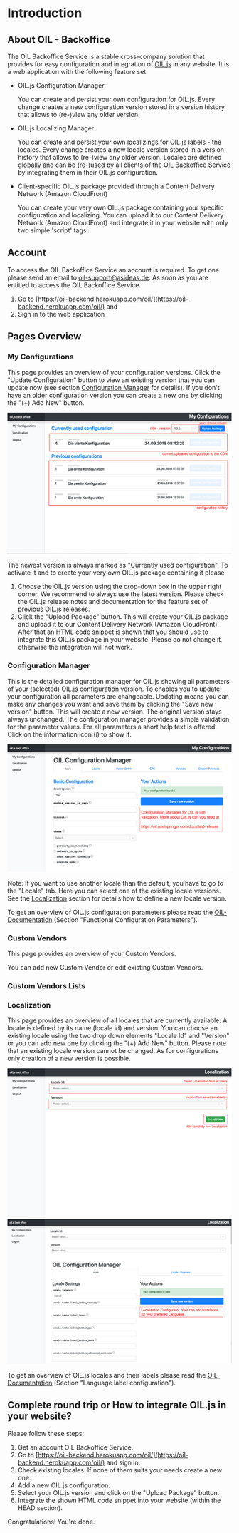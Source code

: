 # Introduction
## About OIL - Backoffice
The OIL Backoffice Service is a stable cross-company solution that provides for easy configuration and integration of [OIL.js](https://github.com/as-ideas/oil) in any website.
It is a web application with the following feature set:

* OIL.js Configuration Manager

  You can create and persist your own configuration for OIL.js. Every change creates a new configuration version stored in a version history that allows to (re-)view any older version.
  
* OIL.js Localizing Manager

  You can create and persist your own localizings for OIL.js labels - the locales. Every change creates a new locale version stored in a version history that allows to (re-)view
  any older version. Locales are defined globally and can be (re-)used by all clients of the OIL Backoffice Service by integrating them in their OIL.js configuration.
  
* Client-specific OIL.js package provided through a Content Delivery Network (Amazon CloudFront)

  You can create your very own OIL.js package containing your specific configuration and localizing. You can upload it to our Content Delivery Network (Amazon CloudFront) and 
  integrate it in your website with only two simple 'script' tags.

## Account
To access the OIL Backoffice Service an account is required. To get one please send an email to [oil-support@asideas.de](mailto:oil-support@asideas.de). As soon as you are entitled
to access the OIL Backoffice Service

1. Go to [https://oil-backend.herokuapp.com/oil/](https://oil-backend.herokuapp.com/oil/) and
2. Sign in to the web application

## Pages Overview
### My Configurations

This page provides an overview of your configuration versions. Click the "Update Configuration" button to view an existing version that you can update now (see section 
[Configuration Manager](#configuration-manager) for details). If you don't have an older configuration version you can create a new one by clicking the "(+) Add New" button.

![OIL-JS Configuration](documentation/my-configuration.jpg?raw=true)

The newest version is always marked as "Currently used configuration". To activate it and to create your very own OIL.js package containing it please

1. Choose the OIL.js version using the drop-down box in the upper right corner. We recommend to always use the latest version. Please check the OIL.js release notes and
documentation for the feature set of previous OIL.js releases.
2. Click the "Upload Package" button. This will create your OIL.js package and upload it to our Content Delivery Network (Amazon CloudFront). After that an HTML code snippet is
shown that you should use to integrate this OIL.js package in your website. Please do not change it, otherwise the integration will not work.

### Configuration Manager
This is the detailed configuration manager for OIL.js showing all parameters of your (selected) OIL.js configuration version. To enables you to update your configuration all
parameters are changeable. Updating means you can make any changes you want and save them by clicking the "Save new version" button. This will create a new version. The original
version stays always unchanged. The configuration manager provides a simple validation for the parameter values. For all parameters a short help text is offered. Click on the
information icon (i) to show it.

![OIL-JS Configuration](documentation/oil-confuguration-manager.jpg?raw=true)

Note: If you want to use another locale than the default, you have to go to the "Locale" tab. Here you can select one of the existing locale versions. See the [Localization](#localization) section
for details how to define a new locale version.

To get an overview of OIL.js configuration parameters please read the [OIL-Documentation](https://oil.axelspringer.com/docs/last-release) (Section "Functional Configuration Parameters").

### Custom Vendors
This page provides an overview of your Custom Vendors.

You can add new Custom Vendor or edit existing Custom Vendors.



### Custom Vendors Lists

### Localization

This page provides an overview of all locales that are currently available. A locale is defined by its name (locale id) and version. You can choose an existing locale using the
two drop down elements "Locale Id" and "Version" or you can add new one by clicking the "(+) Add New" button. Please note that an existing locale version cannot be changed. As
for configurations only creation of a new version is possible.

![OIL-JS Configuration](documentation/new-locale.jpg?raw=true)
![OIL-JS Configuration](documentation/locale-configuration.jpg?raw=true)

To get an overview of OIL.js locales and their labels please read the [OIL-Documentation](https://oil.axelspringer.com/docs/last-release) (Section "Language label configuration").

## Complete round trip or How to integrate OIL.js in your website?

Please follow these steps:

1. Get an account OIL Backoffice Service.
2. Go to [https://oil-backend.herokuapp.com/oil/](https://oil-backend.herokuapp.com/oil/) and sign in.
3. Check existing locales. If none of them suits your needs create a new one.
4. Add a new OIL.js configuration.
5. Select your OIL.js version and click on the "Upload Package" button.
6. Integrate the shown HTML code snippet into your website (within the HEAD section).

Congratulations! You're done.


 
